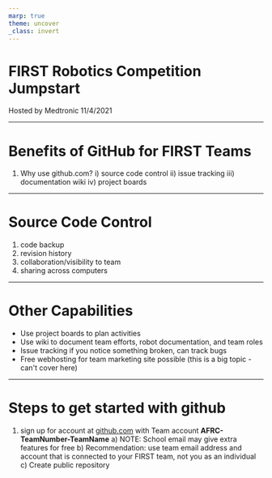 ```yaml
---
marp: true
theme: uncover
_class: invert
---
```


# FIRST Robotics Competition Jumpstart

Hosted by Medtronic 11/4/2021

---

# Benefits of GitHub for FIRST Teams

1) Why use github.com?
i) source code control
ii) issue tracking
iii) documentation wiki
iv) project boards

---

# Source Code Control

1) code backup
2) revision history
3) collaboration/visibility to team
4) sharing across computers

---

# Other Capabilities

* Use project boards to plan activities
* Use wiki to document team efforts, robot documentation, and team roles
* Issue tracking if you notice something broken, can track bugs
* Free webhosting for team marketing site possible (this is a big topic - can't cover here)

---

# Steps to get started with github

1) sign up for account at [github.com](https://github.com) with Team account **AFRC-TeamNumber-TeamName**
	a) NOTE: School email may give extra features for free
	b) Recommendation: use team email address and account that is connected to your FIRST team, not you as an individual
	c) Create public repository 
